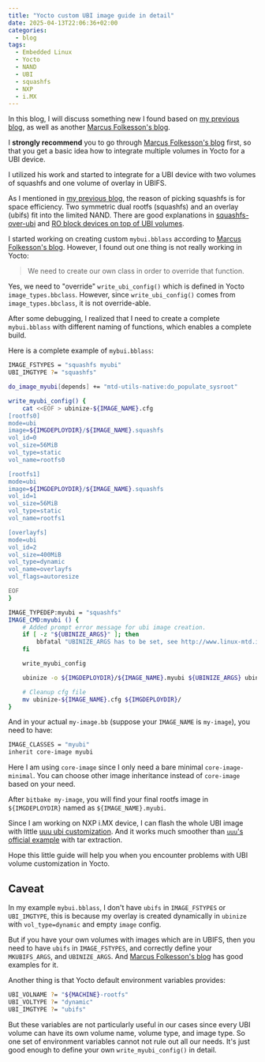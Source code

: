 ```yaml
---
title: "Yocto custom UBI image guide in detail"
date: 2025-04-13T22:06:36+02:00
categories:
  - blog
tags:
  - Embedded Linux
  - Yocto
  - NAND
  - UBI
  - squashfs
  - NXP
  - i.MX
---
```


In this blog, I will discuss something new I found based on [my previous blog],
as well as another [Marcus Folkesson's blog].

I **strongly recommend** you to go through [Marcus Folkesson's blog] first,
so that you get a basic idea how to integrate multiple volumes in Yocto for a UBI device.

I utilized his work and started to integrate for a UBI device with two volumes of
squashfs and one volume of overlay in UBIFS.

As I mentioned in [my previous blog],
the reason of picking squashfs is for space efficiency.
Two symmetric dual rootfs (squashfs) and an overlay (ubifs) fit into the limited NAND.
There are good explanations in [squashfs-over-ubi] and [RO block devices on top of UBI volumes].

I started working on creating custom `mybui.bblass` according to [Marcus Folkesson's blog].
However, I found out one thing is not really working in Yocto:

> We need to create our own class in order to override that function.

Yes, we need to "override" `write_ubi_config()` which is defined in Yocto `image_types.bbclass`.
However, since `write_ubi_config()` comes from `image_types.bbclass`, it is not override-able.

After some debugging, I realized that I need to create a complete `mybui.bblass`
with different naming of functions, which enables a complete build.

Here is a complete example of `mybui.bblass`:

```bash
IMAGE_FSTYPES = "squashfs myubi"
UBI_IMGTYPE ?= "squashfs"

do_image_myubi[depends] += "mtd-utils-native:do_populate_sysroot"

write_myubi_config() {
    cat <<EOF > ubinize-${IMAGE_NAME}.cfg
[rootfs0]
mode=ubi
image=${IMGDEPLOYDIR}/${IMAGE_NAME}.squashfs
vol_id=0
vol_size=56MiB
vol_type=static
vol_name=rootfs0

[rootfs1]
mode=ubi
image=${IMGDEPLOYDIR}/${IMAGE_NAME}.squashfs
vol_id=1
vol_size=56MiB
vol_type=static
vol_name=rootfs1

[overlayfs]
mode=ubi
vol_id=2
vol_size=400MiB
vol_type=dynamic
vol_name=overlayfs
vol_flags=autoresize

EOF
}

IMAGE_TYPEDEP:myubi = "squashfs"
IMAGE_CMD:myubi () {
    # Added prompt error message for ubi image creation.
    if [ -z "${UBINIZE_ARGS}" ]; then
        bbfatal "UBINIZE_ARGS has to be set, see http://www.linux-mtd.infradead.org/faq/ubifs.html for details"
    fi

    write_myubi_config

    ubinize -o ${IMGDEPLOYDIR}/${IMAGE_NAME}.myubi ${UBINIZE_ARGS} ubinize-${IMAGE_NAME}.cfg

    # Cleanup cfg file
    mv ubinize-${IMAGE_NAME}.cfg ${IMGDEPLOYDIR}/
}
```

And in your actual `my-image.bb` (suppose your `IMAGE_NAME` is `my-image`), you need to have:

```bash
IMAGE_CLASSES = "myubi"
inherit core-image myubi
```

Here I am using `core-image` since I only need a bare minimal `core-image-minimal`.
You can choose other image inheritance instead of `core-image` based on your need.

After `bitbake my-image`, you will find your final rootfs image in `${IMGDEPLOYDIR}` named as `${IMAGE_NAME}.myubi`.

Since I am working on NXP i.MX device, I can flash the whole UBI image with little [uuu ubi customization]. And it works much smoother than [`uuu`'s official example] with tar extraction.

Hope this little guide will help you when you encounter problems with UBI volume customization in Yocto.

## **Caveat**

In my example `mybui.bblass`, I don't have `ubifs` in `IMAGE_FSTYPES` or `UBI_IMGTYPE`,
this is because my overlay is created dynamically in `ubinize` with `vol_type=dynamic` and empty `image` config.

But if you have your own volumes with images which are in UBIFS, then you need to have
`ubifs` in `IMAGE_FSTYPES`, and correctly define your `MKUBIFS_ARGS`, and `UBINIZE_ARGS`.
And [Marcus Folkesson's blog] has good examples for it.

Another thing is that Yocto default environment variables provides:

```bash
UBI_VOLNAME ?= "${MACHINE}-rootfs"
UBI_VOLTYPE ?= "dynamic"
UBI_IMGTYPE ?= "ubifs"
```

But these variables are not particularly useful in our cases since every UBI volume
can have its own volume name, volume type, and image type.
So one set of environment variables cannot not rule out all our needs.
It's just good enough to define your own `write_myubi_config()` in detail.

[squashfs-over-ubi]: http://linux-mtd.infradead.org/faq/ubi.html#L_squashfs_over_ubi
[RO block devices on top of UBI volumes]: http://linux-mtd.infradead.org/doc/ubi.html#L_ubiblock
[my previous blog]: https://swechencheng.github.io/blog/custom-upperdir-in-meta-readonly-rootfs-overlay/
[Marcus Folkesson's blog]: https://www.marcusfolkesson.se/blog/ubi-volumes-in-yocto/
[uuu ubi customization]: https://github.com/nxp-imx/mfgtools/issues/433#issuecomment-2663403128
[`uuu`'s official example]: https://github.com/nxp-imx/mfgtools/wiki/Sample-scripts#burn-nand-flash-by-linux-kernel
